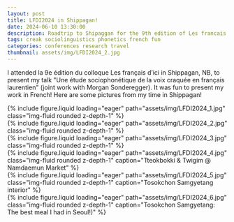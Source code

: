```yaml
---
layout: post
title: LFDI2024 in Shippagan!
date: 2024-06-10 13:30:00
description: Roadtrip to Shipaggan for the 9th edition of Les francais d'ici (2024)
tags: creak sociolinguistics phonetics french fun
categories: conferences research travel
thumbnail: assets/img/LFDI2024_2.jpg
---
```


I attended la 9e édition du colloque Les français d’ici in Shippagan, NB, to present my talk "Une étude sociophonétique de la voix craquée en français laurentien" (joint work with Morgan Sonderegger). It was fun to present my work in French! Here are some pictures from my time in Shippagan!

<div class="row mt-3">
    <div class="col-sm mt-3 mt-md-0">
        {% include figure.liquid loading="eager" path="assets/img/LFDI2024_1.jpg" class="img-fluid rounded z-depth-1" %}
    </div>
    <div class="col-sm mt-3 mt-md-0">
        {% include figure.liquid loading="eager" path="assets/img/LFDI2024_2.jpg" class="img-fluid rounded z-depth-1" %}
    </div>
    <div class="col-sm mt-3 mt-md-0">
        {% include figure.liquid loading="eager" path="assets/img/LFDI2024_3.jpg" class="img-fluid rounded z-depth-1" %}
    </div>
</div>  
  
<div class="row mt-3">
    <div class="col-sm mt-3 mt-md-0">
        {% include figure.liquid loading="eager" path="assets/img/LFDI2024_4.jpg" class="img-fluid rounded z-depth-1" caption="Tteokbokki & Twigim @ Namdaemun Market" %}
    </div>
    <div class="col-sm mt-3 mt-md-0">
        {% include figure.liquid loading="eager" path="assets/img/LFDI2024_5.jpg" class="img-fluid rounded z-depth-1" caption="Tosokchon Samgyetang interior" %}
    </div>
    <div class="col-sm mt-3 mt-md-0">
        {% include figure.liquid loading="eager" path="assets/img/LFDI2024_6.jpg" class="img-fluid rounded z-depth-1" caption="Tosokchon Samgyetang: The best meal I had in Seoul!)" %}
    </div>
</div>
